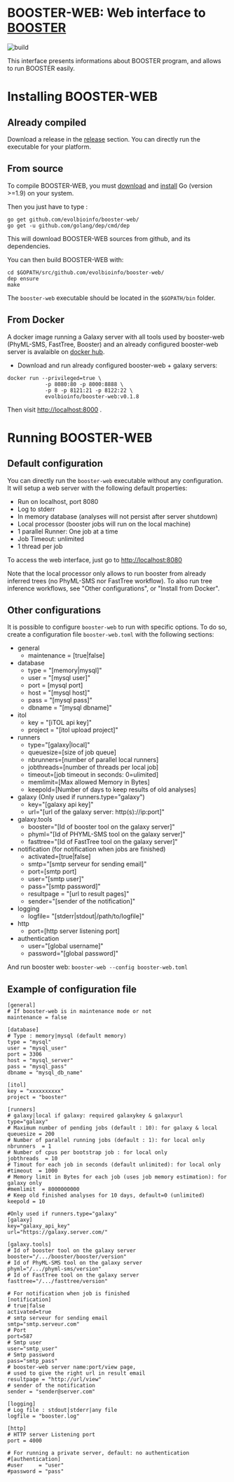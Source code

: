 # BOOSTER-WEB: Web interface to [BOOSTER](http://booster.c3bi.pasteur.fr)
![build](https://travis-ci.org/evolbioinfo/booster-web.svg?branch=master)

This interface presents informations about BOOSTER program, and allows to run BOOSTER easily.

# Installing BOOSTER-WEB
## Already compiled
Download a release in the [release](https://github.com/evolbioinfo/booster-web/releases) section. You can directly run the executable for your platform.

## From source
To compile BOOSTER-WEB, you must [download](https://golang.org/dl/) and [install](https://golang.org/doc/install) Go (version >=1.9) on your system.

Then you just have to type :
```
go get github.com/evolbioinfo/booster-web/
go get -u github.com/golang/dep/cmd/dep
```

This will download BOOSTER-WEB sources from github, and its dependencies.

You can then build BOOSTER-WEB with:
```
cd $GOPATH/src/github.com/evolbioinfo/booster-web/
dep ensure
make
```

The `booster-web` executable should be located in the `$GOPATH/bin` folder.

## From Docker

A docker image running a Galaxy server with all tools used by booster-web (PhyML-SMS, FastTree, Booster) and an already configured booster-web server is avalaible on [docker hub](https://hub.docker.com/r/evolbioinfo/booster-web/).

* Download and run already configured booster-web + galaxy servers:

```
docker run --privileged=true \
            -p 8080:80 -p 8000:8888 \
            -p 8 -p 8121:21 -p 8122:22 \
            evolbioinfo/booster-web:v0.1.8
```

Then visit [http://localhost:8000](http://localhost:8000) .


# Running BOOSTER-WEB
## Default configuration
You can directly run the `booster-web` executable without any configuration. It will setup a web server with the following default properties:
* Run on localhost, port 8080
* Log to stderr
* In memory database (analyses will not persist after server shutdown)
* Local processor (booster jobs will run on the local machine)
* 1 parallel Runner: One job at a time
* Job Timeout: unlimited
* 1 thread per job

To access the web interface, just go to [http://localhost:8080](http://localhost:8080)

Note that the local processor only allows to run booster from already inferred trees (no PhyML-SMS nor FastTree workflow).
To also run tree inference workflows, see "Other configurations", or "Install from Docker".

## Other configurations
It is possible to configure `booster-web` to run with specific options. To do so, create a configuration file `booster-web.toml` with the following sections:
* general
  * maintenance = [true|false]
* database
  * type = "[memory|mysql]"
  * user = "[mysql user]"
  * port = [mysql port]
  * host = "[mysql host]"
  * pass = "[mysql pass]"
  * dbname = "[mysql dbname]"
* itol
  * key = "[iTOL api key]"
  * project = "[itol upload project]"
* runners
  * type="[galaxy|local]"
  * queuesize=[size of job queue]
  * nbrunners=[number of parallel local runners]
  * jobthreads=[number of threads per local job]
  * timeout=[job timeout in seconds: 0=ulimited]
  * memlimit=[Max allowed Memory in Bytes]
  * keepold=[Number of days to keep results of old analyses]
* galaxy (Only used if runners.type="galaxy")
  * key="[galaxy api key]"
  * url="[url of the galaxy server: http(s)://ip:port]"
* galaxy.tools
  * booster="[Id of booster tool on the galaxy server]"
  * phyml="[Id of PHYML-SMS tool on the galaxy server]"
  * fasttree="[Id of FastTree tool on the galaxy server]"
* notification (for notification when jobs are finished)
  * activated=[true|false]
  * smtp="[smtp serveur for sending email]"
  * port=[smtp port]
  * user="[smtp user]"
  * pass="[smtp password]"
  * resultpage = "[url to result pages]"
  * sender="[sender of the notification]"
* logging
  * logfile= "[stderr|stdout|/path/to/logfile]"
* http
  * port=[http server listening port]
* authentication
  * user="[global username]"
  * password="[global password]"

And run booster web: `booster-web --config booster-web.toml`

## Example of configuration file
```
[general]
# If booster-web is in maintenance mode or not
maintenance = false

[database]
# Type : memory|mysql (default memory)
type = "mysql"
user = "mysql_user"
port = 3306
host = "mysql_server"
pass = "mysql_pass"
dbname = "mysql_db_name"

[itol]
key = "xxxxxxxxxx"
project = "booster"

[runners]
# galaxy|local if galaxy: required galaxykey & galaxyurl
type="galaxy"
# Maximum number of pending jobs (default : 10): for galaxy & local
queuesize = 200
# Number of parallel running jobs (default : 1): for local only
nbrunners  = 1
# Number of cpus per bootstrap job : for local only
jobthreads  = 10
# Timout for each job in seconds (default unlimited): for local only
#timeout  = 1000
# Memory limit in Bytes for each job (uses job memory estimation): for galaxy only
#memlimit  = 8000000000
# Keep old finished analyses for 10 days, default=0 (unlimited)
keepold = 10

#Only used if runners.type="galaxy"
[galaxy]
key="galaxy_api_key"
url="https://galaxy.server.com/"

[galaxy.tools]
# Id of booster tool on the galaxy server
booster="/.../booster/booster/version"
# Id of PhyML-SMS tool on the galaxy server
phyml="/.../phyml-sms/version"
# Id of FastTree tool on the galaxy server
fasttree="/.../fasttree/version"

# For notification when job is finished
[notification]
# true|false
activated=true
# smtp serveur for sending email
smtp="smtp.serveur.com"
# Port
port=587
# Smtp user 
user="smtp_user"
# Smtp password
pass="smtp_pass"
# booster-web server name:port/view page,
# used to give the right url in result email
resultpage = "http://url/view"
# sender of the notification
sender = "sender@server.com"

[logging]
# Log file : stdout|stderr|any file
logfile = "booster.log"

[http]
# HTTP server Listening port
port = 4000

# For running a private server, default: no authentication
#[authentication]
#user     = "user"
#password = "pass"
```

